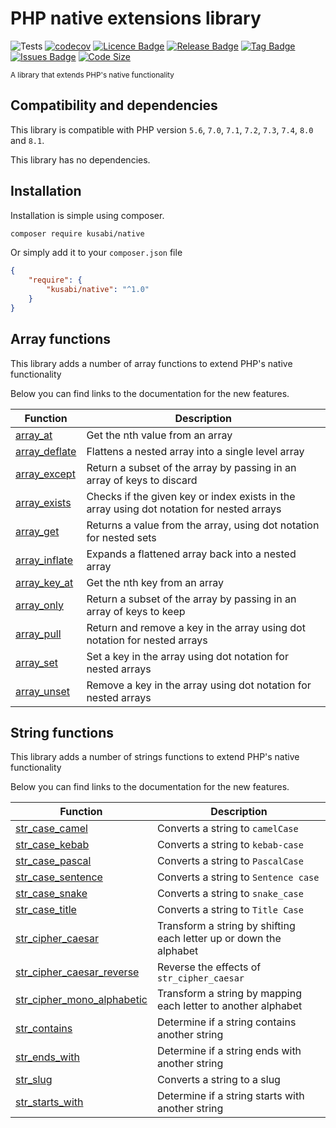 # PHP native extensions library

![Tests](https://github.com/kusabi/native/workflows/tests/badge.svg)
[![codecov](https://codecov.io/gh/kusabi/native/branch/main/graph/badge.svg)](https://codecov.io/gh/kusabi/native)
[![Licence Badge](https://img.shields.io/github/license/kusabi/native.svg)](https://img.shields.io/github/license/kusabi/native.svg)
[![Release Badge](https://img.shields.io/github/release/kusabi/native.svg)](https://img.shields.io/github/release/kusabi/native.svg)
[![Tag Badge](https://img.shields.io/github/tag/kusabi/native.svg)](https://img.shields.io/github/tag/kusabi/native.svg)
[![Issues Badge](https://img.shields.io/github/issues/kusabi/native.svg)](https://img.shields.io/github/issues/kusabi/native.svg)
[![Code Size](https://img.shields.io/github/languages/code-size/kusabi/native.svg?label=size)](https://img.shields.io/github/languages/code-size/kusabi/native.svg)

<sup>A library that extends PHP's native functionality</sup>

## Compatibility and dependencies

This library is compatible with PHP version `5.6`, `7.0`, `7.1`, `7.2`, `7.3`, `7.4`, `8.0` and `8.1`.

This library has no dependencies.

## Installation

Installation is simple using composer.

```bash
composer require kusabi/native
```

Or simply add it to your `composer.json` file

```json
{
    "require": {
        "kusabi/native": "^1.0"
    }
}
```

## Array functions

This library adds a number of array functions to extend PHP's native functionality

Below you can find links to the documentation for the new features.


| Function | Description |
| --- | ----------- |
| [array_at](documentation/array_at.md) | Get the nth value from an array |
| [array_deflate](documentation/array_deflate.md) | Flattens a nested array into a single level array |
| [array_except](documentation/array_except.md) | Return a subset of the array by passing in an array of keys to discard |
| [array_exists](documentation/array_exists.md) | Checks if the given key or index exists in the array using dot notation for nested arrays |
| [array_get](documentation/array_exists.md) | Returns a value from the array, using dot notation for nested sets |
| [array_inflate](documentation/array_inflate.md) | Expands a flattened array back into a nested array |
| [array_key_at](documentation/array_key_at.md) | Get the nth key from an array |
| [array_only](documentation/array_only.md) | Return a subset of the array by passing in an array of keys to keep |
| [array_pull](documentation/array_pull.md) | Return and remove a key in the array using dot notation for nested arrays |
| [array_set](documentation/array_set.md) | Set a key in the array using dot notation for nested arrays |
| [array_unset](documentation/array_unset.md) | Remove a key in the array using dot notation for nested arrays |

## String functions

This library adds a number of strings functions to extend PHP's native functionality

Below you can find links to the documentation for the new features.


| Function | Description |
| --- | ----------- |
| [str_case_camel](documentation/str_case_camel.md) | Converts a string to `camelCase` |
| [str_case_kebab](documentation/str_case_kebab.md) | Converts a string to `kebab-case` |
| [str_case_pascal](documentation/str_case_pascal.md) | Converts a string to `PascalCase` |
| [str_case_sentence](documentation/str_case_sentence.md) | Converts a string to `Sentence case` |
| [str_case_snake](documentation/str_case_snake.md) | Converts a string to `snake_case` |
| [str_case_title](documentation/str_case_title.md) | Converts a string to `Title Case` |
| [str_cipher_caesar](documentation/str_cipher_caesar.md) | Transform a string by shifting each letter up or down the alphabet |
| [str_cipher_caesar_reverse](documentation/str_cipher_caesar.md) | Reverse the effects of `str_cipher_caesar` |
| [str_cipher_mono_alphabetic](documentation/str_cipher_mono_alphabetic.md) | Transform a string by mapping each letter to another alphabet |
| [str_contains](documentation/str_contains.md) | Determine if a string contains another string |
| [str_ends_with](documentation/str_ends_with.md) | Determine if a string ends with another string |
| [str_slug](documentation/str_slug.md) | Converts a string to a slug |
| [str_starts_with](documentation/str_starts_with.md) | Determine if a string starts with another string |
